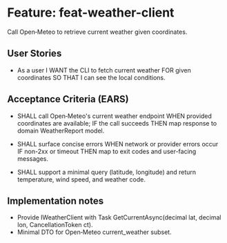 # Feature: feat-weather-client

Call Open‑Meteo to retrieve current weather given coordinates.

## User Stories

- As a user I WANT the CLI to fetch current weather FOR given coordinates SO THAT I can see the local conditions.

## Acceptance Criteria (EARS)

- SHALL call Open‑Meteo's current weather endpoint WHEN provided coordinates are available; IF the call succeeds THEN map response to domain WeatherReport model.

- SHALL surface concise errors WHEN network or provider errors occur IF non-2xx or timeout THEN map to exit codes and user-facing messages.

- SHALL support a minimal query (latitude, longitude) and return temperature, wind speed, and weather code.

## Implementation notes

- Provide IWeatherClient with Task<WeatherResult> GetCurrentAsync(decimal lat, decimal lon, CancellationToken ct).
- Minimal DTO for Open‑Meteo current_weather subset.
